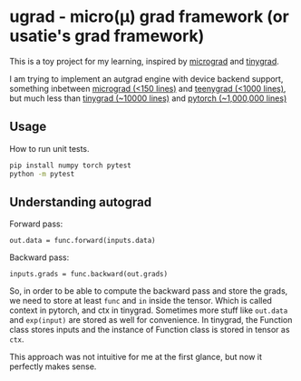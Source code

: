 # ugrad - micro(μ) grad framework (or usatie's grad framework)
This is a toy project for my learning, inspired by [micrograd](https://github.com/karpathy/micrograd) and [tinygrad](https://github.com/tinygrad/tinygrad).

I am trying to implement an autgrad engine with device backend support, something inbetween [micrograd (<150 lines)](https://github.com/karpathy/micrograd) and [teenygrad (<1000 lines)](https://github.com/tinygrad/teenygrad), but much less than [tinygrad (~10000 lines)](https://github.com/tinygrad/tinygrad) and [pytorch (~1,000,000 lines)](https://github.com/pytorch/pytorch)

## Usage
How to run unit tests.
```bash
pip install numpy torch pytest
python -m pytest
```

## Understanding autograd
Forward pass:
```
out.data = func.forward(inputs.data)
```

Backward pass:
```
inputs.grads = func.backward(out.grads)
```

So, in order to be able to compute the backward pass and store the grads, we need to store at least `func` and `in` inside the tensor. Which is called context in pytorch, and ctx in tinygrad. Sometimes more stuff like `out.data` and `exp(input)` are stored as well for convenience. In tinygrad, the Function class stores inputs and the instance of Function class is stored in tensor as `ctx`. 

This approach was not intuitive for me at the first glance, but now it perfectly makes sense.

